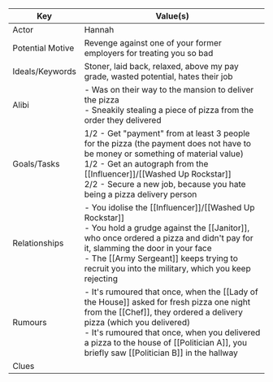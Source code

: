 | Key              | Value(s)                                                                                                                                                                                                                                                                                                    |
| ---------------- | ----------------------------------------------------------------------------------------------------------------------------------------------------------------------------------------------------------------------------------------------------------------------------------------------------------- |
| Actor            | Hannah                                                                                                                                                                                                                                                                                                      |
| Potential Motive | Revenge against one of your former employers for treating you so bad                                                                                                                                                                                                                                        |
| Ideals/Keywords  | Stoner, laid back, relaxed, above my pay grade, wasted potential, hates their job                                                                                                                                                                                                                           |
| Alibi            | - Was on their way to the mansion to deliver the pizza<br>- Sneakily stealing a piece of pizza from the order they delivered                                                                                                                                                                                |
| Goals/Tasks      | 1/2 - Get "payment" from at least 3 people for the pizza (the payment does not have to be money or something of material value)<br>1/2 - Get an autograph from the [[Influencer]]/[[Washed Up Rockstar]]<br>2/2 - Secure a new job, because you hate being a pizza delivery person                          |
| Relationships    | - You idolise the [[Influencer]]/[[Washed Up Rockstar]]<br>- You hold a grudge against the [[Janitor]], who once ordered a pizza and didn't pay for it, slamming the door in your face<br>- The [[Army Sergeant]] keeps trying to recruit you into the military, which you keep rejecting                   |
| Rumours          | - It's rumoured that once, when the [[Lady of the House]] asked for fresh pizza one night from the [[Chef]], they ordered a delivery pizza (which you delivered)<br>- It's rumoured that once, when you delivered a pizza to the house of [[Politician A]], you briefly saw [[Politician B]] in the hallway |
| Clues            |                                                                                                            